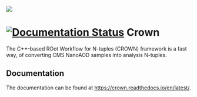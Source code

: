 
<img src="doc/_static/crown_logo.svg"><br>

[![Documentation Status](https://readthedocs.org/projects/crown/badge/?version=latest)](https://crown.readthedocs.io/en/latest/?badge=latest)
Crown
=======

The C++-based ROot Workflow for N-tuples (CROWN)  framework is a fast way, of converting CMS NanoAOD samples into analysis N-tuples.


Documentation
--------------

The documentation can be found at https://crown.readthedocs.io/en/latest/.